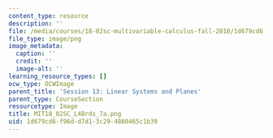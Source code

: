 ```yaml
---
content_type: resource
description: ''
file: /media/courses/18-02sc-multivariable-calculus-fall-2010/1d679cd6f96dd7d13c294860465c1b39_MIT18_02SC_L4Brds_7a.png
file_type: image/png
image_metadata:
  caption: ''
  credit: ''
  image-alt: ''
learning_resource_types: []
ocw_type: OCWImage
parent_title: 'Session 13: Linear Systems and Planes'
parent_type: CourseSection
resourcetype: Image
title: MIT18_02SC_L4Brds_7a.png
uid: 1d679cd6-f96d-d7d1-3c29-4860465c1b39
---
```

